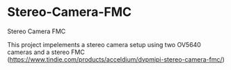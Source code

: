 # Stereo-Camera-FMC
Stereo Camera FMC 

This project impelements a stereo camera setup using two OV5640 cameras and a stereo FMC (https://www.tindie.com/products/acceldium/dvpmipi-stereo-camera-fmc/)
